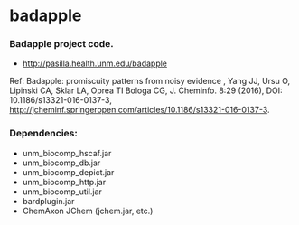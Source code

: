 # badapple

### Badapple project code.

* http://pasilla.health.unm.edu/badapple

Ref: Badapple: promiscuity patterns from noisy evidence , Yang JJ, Ursu O, Lipinski
CA, Sklar LA, Oprea TI Bologa CG, J. Cheminfo. 8:29 (2016), DOI:
10.1186/s13321-016-0137-3,
http://jcheminf.springeropen.com/articles/10.1186/s13321-016-0137-3.

### Dependencies:

* unm\_biocomp\_hscaf.jar
* unm\_biocomp\_db.jar
* unm\_biocomp\_depict.jar
* unm\_biocomp\_http.jar
* unm\_biocomp\_util.jar
* bardplugin.jar
* ChemAxon JChem (jchem.jar, etc.)
